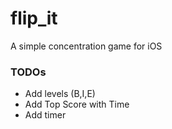 # flip_it
A simple concentration game for iOS


### TODOs

- Add levels (B,I,E)
- Add Top Score with Time
- Add timer 
